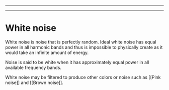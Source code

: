 
---
---
# White noise
White noise is noise that is perfectly random. Ideal white noise has equal power in all harmonic bands and thus is impossible to physically create as it would take an infinite amount of energy. 

Noise is said to be white when it has approximately equal power in all available frequency bands. 

White noise may be filtered to produce other colors or noise such as [[Pink noise]] and [[Brown noise]].